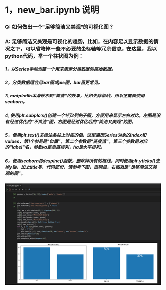  # 1，new_bar.ipynb 说明
 ### Q: 如何做出一个"足够简洁又美观"的可视化图？
 ### A: 足够简洁又美观是可视化的趋势，比如，在内容足以显示数据的情况之下，可以省略掉一些不必要的坐标轴等冗余信息，在这里，我以python代码，举一个柱状图为例：
##### 1，以Series手动创建一个用来表示分类数据的原始数据。
##### 2，分类数据适合用bar图或pie图，bar图更常见。
##### 3, matplotlib本身做不到"简洁"的效果，比如去除框线，所以还需要使用seaborn。
##### 4, 使用plt.subplots()创建一个1行2列的子图，方便用来显示左右对比，左图是没有经过优化的"不简洁"图，右图是经过优化后的"简洁又美观"的图。
##### 5，使用plt.text()来标注条柱上对应的值，这里遍历Series对象的index和values，第1个参是是"位置"，第二个参数是"高度值"，第三个参数是对应的"label"名，参数va是垂直排列，ha是水平排列。
##### 6，使用seaborn的despine()函数，删除掉所有的框线，同时使用plt.yticks()去掉y轴，加上title等，代码部份，请参考下图，很明显，右图就是"足够简洁又美观的图"。

        
 ![1](images/new_bar.png)

